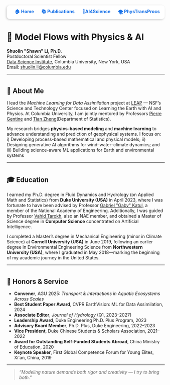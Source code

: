 <div style="
  margin-top: 10px;
  text-align: right;
  font-size: 0.9rem;
  background: white;
  padding: 10px 16px;
  border-radius: 10px;
  box-shadow: -2px 2px 6px rgba(0,0,0,0.2);
">
  <a href="./index" style="margin-right: 20px; text-decoration: none; color: #1a73e8; font-weight: bold;">🏠 Home</a>
  <a href="./publication" style="margin-right: 20px; text-decoration: none; color: #1a73e8; font-weight: bold;">📚 Publications</a>
  <a href="./ai4science" style="margin-right: 20px; text-decoration: none; color: #1a73e8; font-weight: bold;"> 🧠AI4Science</a>
  <a href="./physics" style="text-decoration: none; color: #1a73e8; font-weight: bold;"> 🌪️ PhysTransProcs</a>
</div>

<div style="margin-top: 40px;"></div>


# 🌊 Model Flows with Physics & AI

**Shuolin "Shawn" Li, Ph.D.**  
Postdoctoral Scientist Fellow  
[Data Science Institute](https://datascience.columbia.edu/), Columbia University, New York, USA  
Email: shuolin.li@columbia.edu  

---
<div style="margin-top: 40px;"></div>
  
## 🔬 About Me

I lead the *Machine Learning for Data Assimilation* project at [LEAP](https://leap.columbia.edu/) — NSF’s Science and Technology Center focused on Learning the Earth with AI and Physics. At Columbia University, I am jointly mentored by Professors [Pierre Gentine](https://leap.columbia.edu/) and [Tian Zheng](https://leap.columbia.edu/)(Department of Statistics).

My research bridges **physics-based modeling** and **machine learning** to advance understanding and prediction of geophysical systems. I focus on: i) Developing process-based mathematical and physical models; ii) Designing generative AI algorithms for wind–water–climate dynamics; and iii) Building science-aware ML applications for Earth and environmental systems  

---
<div style="margin-top: 40px;"></div>


## 🎓 Education

I earned my Ph.D. degree in Fluid Dynamics and Hydrology (on Applied Math and Statistics) from **Duke University (USA)** in April 2023, where I was fortunate to have been advised by Professor [Gabriel "Gaby" Katul](https://nicholas.duke.edu/people/faculty/gabriel-katul/), a member of the National Academy of Engineering. Additionally, I was guided by Professor [Vahid Tarokh](https://ece.duke.edu/people/vahid-tarokh/), also an NAE member, and obtained a Master of Science degree in **Computer Science** concentrated on Artificial Intelligence.  

I completed a Master’s degree in Mechanical Engineering (minor in Climate Science) at **Cornell University (USA)** in June 2019, following an earlier degree in Environmental Engineering Science from **Northwestern University (USA)**, where I graduated in May 2018—marking the beginning of my academic journey in the United States.

---
<div style="margin-top: 40px;"></div>


## 🏅 Honors & Service

- **Convener**, AGU 2025: *Transport & Interactions in Aquatic Ecosystems Across Scales*
- **Best Student Paper Award**, CVPR EarthVision: ML for Data Assimilation, 2024
- **Associate Editor**, *Journal of Hydrology* (Q1, 2023–2027)
- **Leadership Award**, Duke Engineering Ph.D. Plus Program, 2023
- **Advisory Board Member**, Ph.D. Plus, Duke Engineering, 2022–2023
- **Vice President**, Duke Chinese Students & Scholars Association, 2021–2022
- **Award for Outstanding Self-Funded Students Abroad**, China Ministry of Education, 2020
- **Keynote Speaker**, First Global Competence Forum for Young Elites, Xi'an, China, 2019

---


> *“Modeling nature demands both rigor and creativity — I try to bring both.”*
